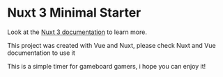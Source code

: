 # Nuxt 3 Minimal Starter

Look at the [Nuxt 3 documentation](https://nuxt.com/docs/getting-started/introduction) to learn more.

This project was created with Vue and Nuxt, please check Nuxt and Vue documentation to use it

This is a simple timer for gameboard gamers, i hope you can enjoy it!